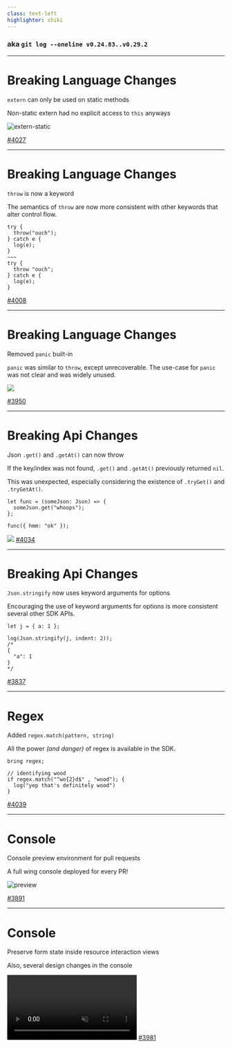 ```yaml
---
class: text-left
highlighter: shiki
---
```


<RandomTitle />

### aka `git log --oneline v0.24.83..v0.29.2`

---

# Breaking Language Changes

`extern` can only be used on static methods

Non-static extern had no explicit access to `this` anyways

![extern-static](/extern-static.png)

<GithubUser githubUsername="Chriscbr" displayName="Chris" />

<a href="https://github.com/winglang/wing/pull/4027" class="absolute bottom-0 right-0 p-1">#4027</a>

---

# Breaking Language Changes

`throw` is now a keyword

The semantics of `throw` are now more consistent with other keywords that alter control flow.

```wing {monaco-diff}
try {
  throw("ouch");
} catch e {
  log(e);
}
~~~
try {
  throw "ouch";
} catch e {
  log(e);
}
```

<GithubUser githubUsername="Chriscbr" displayName="Chris" />
<a href="https://github.com/winglang/wing/pull/4008" class="absolute bottom-0 right-0 p-1">#4008</a>

---

# Breaking Language Changes

Removed `panic` built-in

`panic` was similar to `throw`, except unrecoverable. The use-case for `panic` was not clear and was widely unused.

<img src="/no-panic.png"/>

<a href="https://github.com/winglang/wing/pull/3950" class="absolute bottom-0 right-0 p-1">#3950</a>
<GithubUser githubUsername="staycoolcall911" displayName="Uri" />

---

# Breaking Api Changes

Json `.get()` and `.getAt()` can now throw

If the key/index was not found, `.get()` and `.getAt()` previously returned `nil`.

This was unexpected, especially considering the existence of `.tryGet()` and `.tryGetAt()`.

```wing
let func = (someJson: Json) => {
  someJson.get("whoops");
};

func({ hmm: "ok" });
```

<img src="/json-get.png" class="h-43 m-auto"/>


<GithubUser displayName="Gary" image="https://e0.pxfuel.com/wallpapers/673/1016/desktop-wallpaper-gary-the-snail-gary-spongebob.jpg" />
<a href="https://github.com/winglang/wing/pull/4034" class="absolute bottom-0 right-0 p-1">#4034</a>

---

# Breaking Api Changes

`Json.stringify` now uses keyword arguments for options

Encouraging the use of keyword arguments for options is more consistent several other SDK APIs.

```wing
let j = { a: 1 };

log(Json.stringify(j, indent: 2));
/*
{
  "a": 1
}
*/
```

<GithubUser displayName="Gary" image="https://e0.pxfuel.com/wallpapers/673/1016/desktop-wallpaper-gary-the-snail-gary-spongebob.jpg" />
<a href="https://github.com/winglang/wing/pull/3837" class="absolute bottom-0 right-0 p-1">#3837</a>

---

# Regex

Added `regex.match(pattern, string)`

All the power *(and danger)* of regex is available in the SDK.

```wing
bring regex;

// identifying wood
if regex.match("^wo{2}d$" , "wood"); {
  log("yep that's definitely wood")
}
```

<GithubUser githubUsername="harsh9607" displayName="Harsh (First Contribution ❤️)" />
<a href="https://github.com/winglang/wing/pull/4039" class="absolute bottom-0 right-0 p-1">#4039</a>

---

# Console

Console preview environment for pull requests

A full wing console deployed for every PR!

![preview](/preview-env.png)

<GithubUser githubUsername="eladcon" displayName="Elad" />
<a href="https://github.com/winglang/wing/pull/3891" class="absolute bottom-0 right-0 p-1">#3891</a>

---

# Console

Preserve form state inside resource interaction views

Also, several design changes in the console

<video autoplay muted loop class="h-90 m-auto">
  <source src="https://github.com/winglang/wing/assets/5547636/b5161eae-f180-4d96-bd61-63f5f051765a" type="video/mp4">
</video>

<GithubUser githubUsername="polamoros" displayName="Pol" />
<a href="https://github.com/winglang/wing/pull/3981" class="absolute bottom-0 right-0 p-1">#3981</a>

<!-- 
|f8ebba729 (HEAD -> main, origin/main, origin/HEAD) chore: dependabot fix for vscode (#4081)
*5b7c71cb8 feat(console): preserve state inside resource interaction views (#3981)
|8fc40067c (tag: v0.29.1) feat(console):  improve jump to error when runing in vscode (#4012)
|2b6d97634 chore(build): pnpm update and audit (#4045)
|a621c1c6b chore(docs): update polycons RFC disclaimer (#4076)
|a6e41306a chore(sdk): improve bucket tests readability with `assertThrows` (#3900)
|6dbb1ac09 chore(docs): remove double word from tests heading (#4063)
*cd3651fda (tag: v0.29.0) fix(sdk)!: change Json.get() and Json.getAt() to throw (#4034)
|8efa0bb79 fix(docs): broken links fixed (#4054)
|8e8771fd5 fix(sdk): fixing api tests (#4050)
|f12373996 (tag: v0.28.3) fix(sdk): unable to use path variables in cloud.Api (#3931)
|7f2871822 (tag: v0.28.2) fix(compiler): string interpolation of Json is inconsistent (#4044)
|0858dd856 (tag: v0.28.1) chore(build): no need to generate tree-sitter wasm as part of build (#4041)
*ca6d5bea6 (tag: v0.28.0) fix(compiler)!: non-static extern methods are not supported (#4027)
|8cad1fa86 (tag: v0.27.8) feat(sdk): regex.match (#4039)
|33165cf56 fix(docs): broken link in strings section (#4028)
|60ae42223 feat(docs): add note about variable mutability (#4024)
|87edd508c (tag: v0.27.7) chore(repo): quality gate must fail if preceding jobs fail (#4023)
|babdb53e5 (tag: v0.27.6) chore(repo): quality gate must run even if e2e tests are skipped (#4019)
|95d0396d2 (tag: v0.27.5) feat(sdk): add `MutArray.popAt()` and `MutArray.removeFirst()` to std library (#3925)
|3721e5157 (tag: v0.27.4) chore(repo): skip console preview if not needed (#4016)
|bfbd81db7 (tag: v0.27.3) chore(repo): skip hangar when not needed (#3791)
*27aa72506 (tag: v0.27.2) chore(console): console preview environment (#3891)
|915f26372 (tag: v0.27.1) chore(compiler): store paths with Utf8PathBuf (#4009)
*7723b066f (tag: v0.27.0) feat(compiler)!: `throw` becomes a keyword (#4008)
|881653e1f (tag: v0.26.8) fix(sdk): align 404 status across cloud.Api targets (#3973)
|353b660b4 (tag: v0.26.7) fix(compiler): missing extended struct fields for some imported JSII interfaces (#3982)
|3b73b1f52 fix(sdk): connections are kept alive in api/website simulator (#3986)
|cec09971e (tag: v0.26.6) feat(console): improve console loading ux (#3964)
|5d5d46ee6 (tag: v0.26.5, tmp-pr-diff-e3bde0526c88e0d192ed8278ba6b4e23b5dceb83, tmp-pr-diff-513f5dcb1517b1308c859f4f7bbaaacf227c1e69, 4ed180326d476292f38122f408fb9aec0993970f) fix(compiler|: capture and lifting cleanups and fixes (#3899)
|2c27b8621 (tag: v0.26.4) fix(sdk): defer hash calculation of api spec to terraform (#3974)
|2b2aa817b (tag: v0.26.3) chore(compiler): make preflight.js more self-contained (#3972)
|554920dab (tag: v0.26.2) fix(sdk): missing sourceModule info (#3968)
|d4ae09d3d feat(compiler): elif let statement (#3888)
|dd9055c96 (tag: v0.26.1) feat(sdk): use arm64 for `awscdk` and `tf-aws` functions (#3963)
|8efecc27b (tag: v0.26.0) feat(sdk)!: std.Node (#3884)
|1184705bd fix(compiler): error when more than one space is placed between `if` and `let` (#3960)
*01a08af00 chore(compiler)!: remove panic built-in method (#3950)
|3d7de7bf5 (tag: v0.25.46) chore(repo): ensure the self mutation updater actual does a real merge commit (#3946)
|bd45fd524 (tag: v0.25.45) fix(compiler): cant call fromJson on imported structs (#3944)
|f0480cdd9 (tag: v0.25.44) feat(console): remove theme toggle for playground (#3952)
|d5e69bf10 (tag: v0.25.43) feat(console): remove rounded corners for playground and learn sites (#3949)
|9c6fa1d52 (tag: v0.25.42) fix: publish job doesn't include winglang package (#3948)
|876177648 (tag: v0.25.41) fix: publish job not publishing all npm packages (#3947)
|2cd49595d (tag: v0.25.40) chore(repo): switch back to single quotes for pnpm lockfile (#3939)
|3dae8c4f3 chore(repo): pr title linter must run on synchronize (#3937)
|fb3f02407 (tag: v0.25.39) fix(compiler): comparison between mutable and immutable objects (#3870)
|19d85656a (tag: v0.25.38) feat(console): improve console design (#3934)
|116ee6467 (tag: v0.25.37) chore(repo): ensure self mutation updates branch as well (#3922)
|f6a363ad8 (tag: v0.25.36) fix(sdk): json to struct error message missing dash (#3924)
|29adc4ff1 fix(sdk): remove unnecessary s3 bucket policy (#3926)
|b547c18e6 (tag: v0.25.35) chore(repo): turbo caching improvements and minor packaging simplification (#3913)
|6a0ebfbce (tag: v0.25.34) fix(console): capture keydown events to handle clipboard actions inside vs-code (#3927)
*5f56442a8 (tag: v0.25.33) fix(sdk): turn `indent` option of `json.stringify` into keyword argument (#3837)
 -->